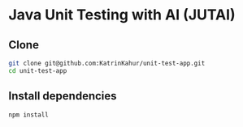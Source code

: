# Java Unit Testing with AI (JUTAI)
## Clone
```bash
git clone git@github.com:KatrinKahur/unit-test-app.git
cd unit-test-app
```
## Install dependencies
```bash
npm install
```
